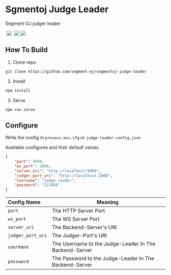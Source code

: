 # Sgmentoj Judge Leader
Segment OJ judger leader

![[](https://github.com/segment-oj/segmentoj-judge-leader/blob/main/LICENSE)](https://img.shields.io/github/license/segment-oj/segmentoj-judge-leader?style=flat-square)
![](https://img.shields.io/github/repo-size/segment-oj/segmentoj-judge-leader?style=flat-square)
![[](https://github.com/segment-oj/segmentoj-judge-leader/actions)](https://img.shields.io/github/workflow/status/segment-oj/segmentoj-judge-leader/Compile%20Check%20CI?style=flat-square)
![](https://img.shields.io/github/last-commit/segment-oj/segmentoj-judge-leader?style=flat-square)
![](https://img.shields.io/github/stars/segment-oj/segmentoj-judge-leader?style=flat-square)

## How To Build
1. Clone repo
```zsh
git clone https://github.com/segment-oj/segmentoj-judge-leader
```
2. Install
```zsh
npm install
```
3. Serve
```zsh
npm run serve
```

## Configure
Write the config in `process.env.cfg` or `judge-leader.config.json`

Available configures and their default values.
```json
{
    "port": 4000,
    "ws_port": 5000,
    "server_uri": "http://localhost:8000",
    "judger_port_uri": "http://localhost:3000",
    "username": "judge-leader",
    "password": "123456"
}
```

|Config Name|Meaning|
|:--|--|
|`port`|The HTTP Server Port|
|`ws_port`|The WS Server Port|
|`server_uri`|The Backend-Server's URI|
|`judger_port_uri`|The Judger-Port's URI|
|`usermane`|The Username to the Judge-Leader In The Backend-Server|
|`password`|The Password to the Judge-Leader In The Backend-Server|

